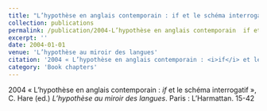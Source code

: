 ```yaml
---
title: "L’hypothèse en anglais contemporain : if et le schéma interrogatif"
collection: publications
permalink: /publication/2004-L’hypothèse en anglais contemporain  if et le schéma interrogatif
excerpt: ''
date: 2004-01-01
venue: 'L’hypothèse au miroir des langues'
citation: '2004 « L’hypothèse en anglais contemporain : <i>if</i> et le schéma interrogatif », C. Hare (ed.) <i>L’hypothèse au miroir des langues</i>. Paris : L’Harmattan. 15-42'
category: 'Book chapters'
---
```

2004 « L’hypothèse en anglais contemporain : <i>if</i> et le schéma interrogatif », C. Hare (ed.) <i>L’hypothèse au miroir des langues</i>. Paris : L’Harmattan. 15-42